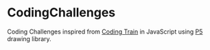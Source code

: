 # CodingChallenges
Coding Challenges inspired from [Coding Train](https://github.com/CodingTrain/website/tree/master/CodingChallenges) in JavaScript using [P5](https://p5js.org/) drawing library.
